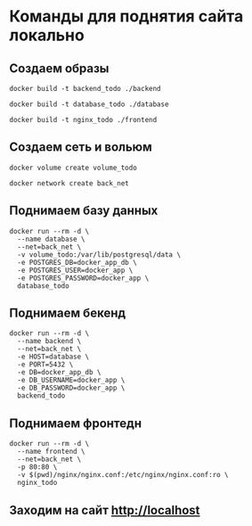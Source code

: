 # Команды для поднятия сайта локально

## Создаем образы

```shell
docker build -t backend_todo ./backend
```

```shell
docker build -t database_todo ./database
```

```shell
docker build -t nginx_todo ./frontend
```

## Создаем сеть и вольюм

```shell
docker volume create volume_todo
```

```shell
docker network create back_net
```

## Поднимаем базу данных

```shell
docker run --rm -d \
  --name database \
  --net=back_net \
  -v volume_todo:/var/lib/postgresql/data \
  -e POSTGRES_DB=docker_app_db \
  -e POSTGRES_USER=docker_app \
  -e POSTGRES_PASSWORD=docker_app \
  database_todo
```

## Поднимаем бекенд

```shell
docker run --rm -d \
  --name backend \
  --net=back_net \
  -e HOST=database \
  -e PORT=5432 \
  -e DB=docker_app_db \
  -e DB_USERNAME=docker_app \
  -e DB_PASSWORD=docker_app \
  backend_todo
```

## Поднимаем фронтедн

```shell
docker run --rm -d \
  --name frontend \
  --net=back_net \
  -p 80:80 \
  -v $(pwd)/nginx/nginx.conf:/etc/nginx/nginx.conf:ro \
  nginx_todo
```

## Заходим на сайт [http://localhost](http://localhost)

